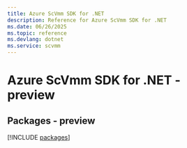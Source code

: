 ```yaml
---
title: Azure ScVmm SDK for .NET
description: Reference for Azure ScVmm SDK for .NET
ms.date: 06/26/2025
ms.topic: reference
ms.devlang: dotnet
ms.service: scvmm
---
```

# Azure ScVmm SDK for .NET - preview
## Packages - preview
[!INCLUDE [packages](scvmm-index.md)]